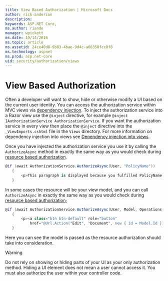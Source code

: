 ```yaml
---
title: View Based Authorization | Microsoft Docs
author: rick-anderson
description: 
keywords: ASP.NET Core,
ms.author: riande
manager: wpickett
ms.date: 10/14/2016
ms.topic: article
ms.assetid: 24ce40d8-9b83-4bae-9d4c-a66350fcc8f8
ms.technology: aspnet
ms.prod: asp.net-core
uid: security/authorization/views
---
```

# View Based Authorization

<a name=security-authorization-views></a>

Often a developer will want to show, hide or otherwise modify a UI based on the current user identity. You can access the authorization service within MVC views via [dependency injection](../../fundamentals/dependency-injection.md#fundamentals-dependency-injection). To inject the authorization service into a Razor view use the `@inject` directive, for example `@inject IAuthorizationService AuthorizationService`. If you want the authorization service in every view then place the `@inject` directive into the `_ViewImports.cshtml` file in the `Views` directory. For more information on dependency injection into views see [Dependency injection into views](../../mvc/views/dependency-injection.md).

Once you have injected the authorization service you use it by calling the `AuthorizeAsync` method in exactly the same way as you would check during [resource based authorization](resourcebased.md#security-authorization-resource-based-imperative).

```csharp
@if (await AuthorizationService.AuthorizeAsync(User, "PolicyName"))
   {
       <p>This paragraph is displayed because you fulfilled PolicyName.</p>
   }
   ```

In some cases the resource will be your view model, and you can call `AuthorizeAsync` in exactly the same way as you would check during [resource based authorization](resourcebased.md#security-authorization-resource-based-imperative);

```csharp
@if (await AuthorizationService.AuthorizeAsync(User, Model, Operations.Edit))
   {
       <p><a class="btn btn-default" role="button"
           href="@Url.Action("Edit", "Document", new { id = Model.Id })">Edit</a></p>
   }
   ```

Here you can see the model is passed as the resource authorization should take into consideration.

>[!WARNING]
>Do not rely on showing or hiding parts of your UI as your only authorization method. Hiding a UI element does not mean a user cannot access it. You must also authorize the user within your controller code.
